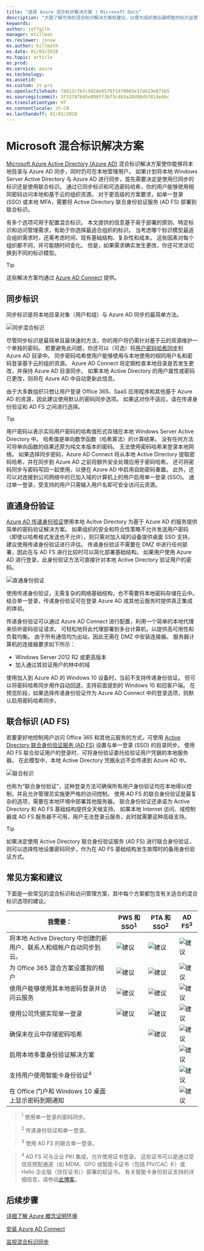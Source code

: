 ```yaml
---
title: "选择 Azure 混合标识解决方案 | Microsoft Docs"
description: "大致了解可用的混合标识解决方案和建议，以便为组织做出最明智的标识监管决策。"
keywords: 
author: jeffgilb
manager: mtillman
ms.reviewer: jsnow
ms.author: billmath
ms.date: 01/03/2018
ms.topic: article
ms.prod: 
ms.service: azure
ms.technology: 
ms.assetid: 
ms.custom: it-pro
ms.openlocfilehash: 78813cfbfc9d28e9578f1970083e17d423e071b5
ms.sourcegitcommit: 3f33787645e890ff3b73c4b3a28d90d5f814e46c
ms.translationtype: HT
ms.contentlocale: zh-CN
ms.lasthandoff: 01/03/2018
---
```

# <a name="microsoft-hybrid-identity-solutions"></a>Microsoft 混合标识解决方案
[Microsoft Azure Active Directory (Azure AD)](https://docs.microsoft.com/azure/active-directory/active-directory-whatis) 混合标识解决方案使你能够将本地目录与 Azure AD 同步，同时仍可在本地管理用户。 如果计划将本地 Windows Server Active Directory 与 Azure AD 进行同步，首先需要决定是使用已同步的标识还是使用联合标识。 通过已同步标识和可选密码哈希，你的用户能够使用相同密码访问本地和基于云的组织资源。 对于更高级的方案要求，如单一登录 (SSO) 或本地 MFA，需要将 Active Directory 联合身份验证服务 (AD FS) 部署到联合标识。 

有多个选项可用于配置混合标识。 本文提供的信息基于易于部署的原则、特定标识和访问管理需求，有助于你选择最适合组织的标识。 当考虑哪个标识模型最适合组织需求时，还需考虑时间、现有基础结构、复杂性和成本。 这些因素对每个组织都不同，并可能随时间变化。 但是，如果需求确实发生更改，你还可灵活切换到不同的标识模型。

> [!TIP]
> 这些解决方案均通过 [Azure AD Connect](https://docs.microsoft.com/azure/active-directory/connect/active-directory-aadconnect) 提供。

## <a name="synchronized-identity"></a>同步标识 
同步标识是将本地目录对象（用户和组）与 Azure AD 同步的最简单方法。 

![同步混合标识](./media/choose-hybrid-identity-solution/synchronized-identity.png)

尽管同步标识是最简单且最快速的方法，你的用户将仍需针对基于云的资源维护一个单独的密码。 若要避免此问题，你还可以（可选）将[用户密码哈希同步](https://docs.microsoft.com/azure/active-directory/connect/active-directory-aadconnectsync-implement-password-synchronization#what-is-password-synchronization)到 Azure AD 目录中。 同步密码哈希使用户能够使用与本地使用的相同用户名和密码登录基于云的组织资源。 Azure AD Connect 将定期检查本地目录是否发生更改，并保持 Azure AD 目录同步。 如果本地 Active Directory 的用户属性或密码已更改，则将在 Azure AD 中自动更新此信息。 

由于大多数组织只想让用户登录 Office 365、SaaS 应用程序和其他基于 Azure AD 的资源，因此建议使用默认的密码同步选项。 如果这对你不适应，请在传递身份验证和 AD FS 之间进行选择。

> [!TIP]
> 用户密码以表示实际用户密码的哈希值形式存储在本地 Windows Server Active Directory 中。 哈希值是单向数学函数（哈希算法）的计算结果。 没有任何方法可将单向函数的结果还原为纯文本版本的密码。 无法使用密码哈希来登录本地网络。 如果选择同步密码，Azure AD Connect 将从本地 Active Directory 提取密码哈希，并在同步到 Azure AD 之前将额外安全处理应用于密码哈希。 还可将密码同步与密码写回一起使用，以便在 Azure AD 中启用自助密码重置。 此外，还可以对连接到公司网络中的已加入域的计算机上的用户启用单一登录 (SSO)。 通过单一登录，受支持的用户只需输入用户名即可安全访问云资源。 

## <a name="pass-through-authentication"></a>直通身份验证
[Azure AD 传递身份验证](https://docs.microsoft.com/azure/active-directory/connect/active-directory-aadconnect-pass-through-authentication)使用本地 Acitve Directory 为基于 Azure AD 的服务提供简单的密码验证解决方案。 如果组织的安全和符合性策略不允许发送用户密码（即使以哈希格式发送也不允许），则只需对加入域的设备提供桌面 SSO 支持，建议使用传递身份验证进行评估。 传递身份验证不需要在 DMZ 中进行任何部署，因此在与 AD FS 进行比较时可以简化部署基础结构。 如果用户使用 Azure AD 进行登录，此身份验证方法可直接针对本地 Active Directory 验证用户的密码。

![直通身份验证](./media/choose-hybrid-identity-solution/pass-through-authentication.png)

使用传递身份验证，无需复杂的网络基础结构，也不需要将本地密码存储在云中。 结合单一登录，传递身份验证可在登录 Azure AD 或其他云服务时提供真正集成的体验。

传递身份验证可以通过 Azure AD Connect 进行配置，利用一个简单的本地代理来侦听密码验证请求。 可轻松地将此代理部署到多台计算机，以提供高可用性和负载均衡。 由于所有通信均为出站，因此无需在 DMZ 中安装连接器。 服务器计算机的连接器要求如下所示：

- Windows Server 2012 R2 或更高版本
- 加入通过其验证用户的林中的域

使用加入到 Azure AD 的 Windows 10 设备时，当前不支持传递身份验证。 但可以将密码哈希同步用作自动回退，支持前面提到的 Windows 10 和旧客户端。 在预览阶段，如果选择传递身份验证作为 Azure AD Connect 中的登录选项，则默认启用密码哈希同步。


## <a name="federated-identity-ad-fs"></a>联合标识 (AD FS)
若要更好地控制用户访问 Office 365 和其他云服务的方式，可使用 [Active Directory 联合身份验证服务 (AD FS)](https://docs.microsoft.com/windows-server/identity/ad-fs/overview/whats-new-active-directory-federation-services-windows-server-2016) 设置与单一登录 (SSO) 的目录同步。 使用 AD FS 联合验证用户的登录时，可将身份验证委托给验证用户凭据的本地服务器。 在此模型中，本地 Active Directory 凭据永远不会传递到 Azure AD 中。

![联合标识](./media/choose-hybrid-identity-solution/federated-identity.png)

也称为“联合身份验证”，这种登录方法可确保所有用户身份验证均在本地得以控制，并且允许管理员实施更严格的访问控制。 使用 AD FS 的联合身份验证是最复杂的选项，需要在本地环境中部署其他服务器。 联合身份验证还承诺为 Active Directory 和 AD FS 基础结构提供全天候支持。 如果本地 Internet 访问、域控制器或 AD FS 服务器不可用，用户无法登录云服务，此时就需要这种高级支持。

> [!TIP]
> 如果决定使用 Active Directory 联合身份验证服务 (AD FS) 进行联合身份验证，则可以选择性地设置密码同步，作为在 AD FS 基础结构发生故障时的备用身份验证方式。


## <a name="common-scenarios-and-recommendations"></a>常见方案和建议
下面是一些常见的混合标识和访问管理方案，其中每个方案都包含有关适合的混合标识选项的建议。

|我需要：|PWS 和 SSO<sup>1</sup>| PTA 和 SSO<sup>2</sup> | AD FS<sup>3</sup>|
|-----|-----|-----|-----|
|将本地 Active Directory 中创建的新用户、联系人和组帐户自动同步到云。|![建议](./media/choose-hybrid-identity-solution/ic195031.png)| ![建议](./media/choose-hybrid-identity-solution/ic195031.png) |![建议](./media/choose-hybrid-identity-solution/ic195031.png)|
|为 Office 365 混合方案设置我的租户|![建议](./media/choose-hybrid-identity-solution/ic195031.png)| ![建议](./media/choose-hybrid-identity-solution/ic195031.png) |![建议](./media/choose-hybrid-identity-solution/ic195031.png)|
|使用户能够使用其本地密码登录并访问云服务|![建议](./media/choose-hybrid-identity-solution/ic195031.png)| ![建议](./media/choose-hybrid-identity-solution/ic195031.png) |![建议](./media/choose-hybrid-identity-solution/ic195031.png)|
|使用公司凭据实现单一登录|![建议](./media/choose-hybrid-identity-solution/ic195031.png)| ![建议](./media/choose-hybrid-identity-solution/ic195031.png) |![建议](./media/choose-hybrid-identity-solution/ic195031.png)|
|确保未在云中存储密码哈希| |![建议](./media/choose-hybrid-identity-solution/ic195031.png)|![建议](./media/choose-hybrid-identity-solution/ic195031.png)|
|启用本地多重身份验证解决方案| | |![建议](./media/choose-hybrid-identity-solution/ic195031.png)|
|支持用户使用智能卡身份验证<sup>4</sup>| | |![建议](./media/choose-hybrid-identity-solution/ic195031.png)|
|在 Office 门户和 Windows 10 桌面上显示密码到期通知| | |![建议](./media/choose-hybrid-identity-solution/ic195031.png)|

> <sup>1</sup> 使用单一登录的密码同步。 

> <sup>2</sup> 传递身份验证和单一登录。 

> <sup>3</sup> 使用 AD FS 的联合单一登录。

> <sup>4</sup> AD FS 可与企业 PKI 集成，允许使用证书登录。 这些证书可以是通过受信任预配通道（如 MDM、GPO 或智能卡证书（包括 PIV/CAC 卡）或 Hello 企业版（信任证书））部署的软证书。 有关智能卡身份验证支持的详细信息，请参阅[此博客](https://blogs.msdn.microsoft.com/samueld/2016/07/19/adfs-certauth-aad-o365/)。


## <a name="next-steps"></a>后续步骤
[详细了解 Azure 概念证明环境](https://aka.ms/aad-poc)

[安装 Azure AD Connect](http://go.microsoft.com/fwlink/?LinkId=615771)

[监视混合标识同步](https://docs.microsoft.com/azure/active-directory/connect-health/active-directory-aadconnect-health)

